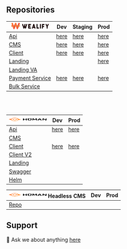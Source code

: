 
## Repositories

| <img src="./wealify-logo.svg" width="100" height="17" />  | Dev | Staging | Prod
| ------------- | ------------- |   ------------- |    ------------- |  
| [Api](https://github.com/thehumansourcecode/wealify-api)  |  [here](https://dev-api.wealify.com/)  |  [here](https://staging-api.wealify.com/)  |  [here](https://api.wealify.com/)  | 
| [CMS](https://github.com/thehumansourcecode/wealify-cms)  | [here](https://dev-admin.wealify.com/)  |  [here](https://staging-admin.wealify.com/)  |  [here](https://admin.wealify.com/)  | 
| [Client](https://github.com/thehumansourcecode/wealify-client)  |  [here](https://dev-app.wealify.com/)  |  [here](https://staging-app.wealify.com/)  |  [here](https://app.wealify.com/)  | 
| [Landing](https://github.com/thehumansourcecode/wealify-landing-page)  |  |  |  [here](https://wealify.com/)  | 
| [Landing VA](https://github.com/thehumansourcecode/wealify-landing-page-va)  |
| [Payment Service](https://github.com/thehumansourcecode/wealify-payment-service)  | [here](https://staging-batch-api.wealify.com/)  |  [here](https://staging-batch-api.wealify.com/)  |  [here](https://payment.wealify.com/)  | 
| [Bulk Service](https://github.com/thehumansourcecode/wealify-bulk-service)  | 


<br></br>

|  <img src="logistic-logo.svg" width="100" height="17" /> |  Dev | Prod
| ------------- | ------------- |   ------------- |    
| [Api](https://github.com/thehumansourcecode/logistic-api)  | [here](https://api-dev.humanbay.express/)  |  [here](https://api.thehuman.express/)  |
| [CMS](https://github.com/thehumansourcecode/logistic-cms)  |
| [Client](https://github.com/thehumansourcecode/logistic-customer)  | [here](https://ship-dev.humanbay.express/)  |  [here](https://app.thehuman.express/)  |
| [Client V2](https://github.com/thehumansourcecode/logistic-customer-v2)  | 
| [Landing](https://github.com/thehumansourcecode/logistic-landing-page)  |
| [Swagger](https://github.com/thehumansourcecode/logistic-swagger)  |
| [Helm](https://github.com/thehumansourcecode/helm)  |


|  <img src="logistic-logo.svg" width="100" height="17" /> Headless CMS |  Dev | Prod
| ------------- | ------------- |   ------------- |    
| [Repo](https://github.com/thehumansourcecode/headless-cms)  |


## Support
💬 Ask we about anything [here](https://thehumaninc.com/)
